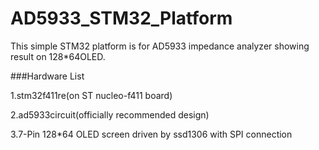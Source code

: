 # AD5933_STM32_Platform
This simple STM32 platform is for AD5933 impedance analyzer showing result on 128*64OLED.

###Hardware List

1.stm32f411re(on ST nucleo-f411 board)

2.ad5933circuit(officially recommended design)

3.7-Pin 128*64 OLED screen driven by ssd1306 with SPI connection
